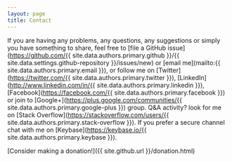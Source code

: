 ```yaml
---
layout: page
title: Contact
---
```


If you are having any problems, any questions, any suggestions or simply you have 
something to share, feel free to 
[file a GitHub issue](https://github.com/{{ site.data.authors.primary.github }}/{{ site.data.settings.github-repository }}/issues/new) 
or [email me](mailto:{{ site.data.authors.primary.email }}), or follow me on 
[Twitter](https://twitter.com/{{ site.data.authors.primary.twitter }}), 
[LinkedIn](http://www.linkedin.com/in/{{ site.data.authors.primary.linkedin }}), 
[Facebook](https://facebook.com/{{ site.data.authors.primary.facebook }}) 
or join to [Google+](https://plus.google.com/communities/{{ site.data.authors.primary.google-plus }}) 
group. Q&A activity? look for me on [Stack Overflow](https://stackoverflow.com/users/{{ site.data.authors.primary.stack-overflow }}). 
If you prefer a secure channel chat with me on [Keybase](https://keybase.io/{{ site.data.authors.primary.keybase }}).

[Consider making a donation!]({{ site.github.url }}/donation.html)
